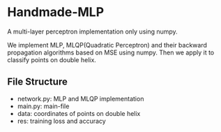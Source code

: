 # Handmade-MLP
A multi-layer perceptron implementation only using numpy.

We implement MLP, MLQP(Quadratic Perceptron) and their backward propagation algorithms based on MSE using numpy. Then we apply it to classify points on double helix.

## File Structure
- network.py: MLP and MLQP implementation
- main.py: main-file
- data: coordinates of points on double helix
- res: training loss and accuracy
